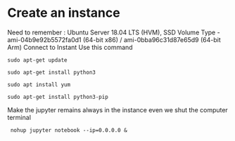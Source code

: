 # Create an instance 
Need to remember : 
Ubuntu Server 18.04 LTS (HVM), SSD Volume Type - ami-04b9e92b5572fa0d1 (64-bit x86) / ami-0bba96c31d87e65d9 (64-bit Arm)
Connect to Instant
Use this command 

`sudo apt-get update` 

 `sudo apt-get install python3`
 
 `sudo apt install yum`
 
 `sudo apt-get install python3-pip`

Make the jupyter remains always in the instance even we shut the computer terminal 

` nohup jupyter notebook --ip=0.0.0.0 &`
